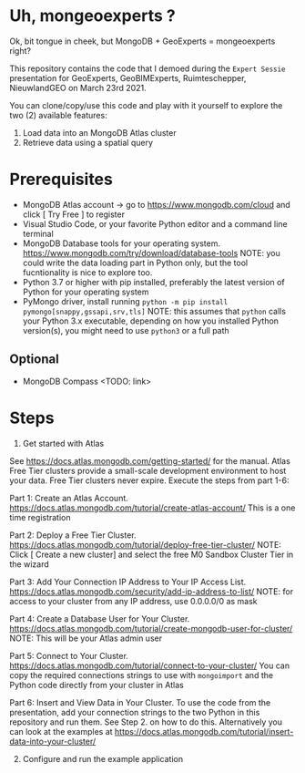 # Uh, mongeoexperts ?
Ok, bit tongue in cheek, but MongoDB + GeoExperts = mongeoexperts right?

This repository contains the code that I demoed during the `Expert Sessie` presentation for GeoExperts, GeoBIMExperts, Ruimteschepper, NieuwlandGEO on March 23rd 2021.

You can clone/copy/use this code and play with it yourself to explore the two (2) available features:

1. Load data into an MongoDB Atlas cluster
2. Retrieve data using a spatial query

# Prerequisites

* MongoDB Atlas account -> go to https://www.mongodb.com/cloud and click [ Try Free ] to register
* Visual Studio Code, or your favorite Python editor and a command line terminal
* MongoDB Database tools for your operating system. https://www.mongodb.com/try/download/database-tools NOTE: you could write the data loading part in Python only, but the tool fucntionality is nice to explore too.   
* Python 3.7 or higher with pip installed, preferably the latest version of Python for your operating system 
* PyMongo driver, install running `python -m pip install pymongo[snappy,gssapi,srv,tls]` NOTE: this assumes that `python` calls your Python 3.x executable, depending on how you installed Python version(s), you might need to use `python3` or a full path

## Optional

* MongoDB Compass <TODO: link>

# Steps

1. Get started with Atlas

See https://docs.atlas.mongodb.com/getting-started/ for the manual. Atlas Free Tier clusters provide a small-scale development environment to host your data. Free Tier clusters never expire. Execute the steps from part 1-6:

Part 1: Create an Atlas Account. https://docs.atlas.mongodb.com/tutorial/create-atlas-account/ This is a one time registration

Part 2: Deploy a Free Tier Cluster. https://docs.atlas.mongodb.com/tutorial/deploy-free-tier-cluster/ NOTE: Click [ Create a new cluster] and select the free M0 Sandbox Cluster Tier in the wizard

Part 3: Add Your Connection IP Address to Your IP Access List. https://docs.atlas.mongodb.com/security/add-ip-address-to-list/ NOTE: for access to your cluster from any IP address, use 0.0.0.0/0 as mask

Part 4: Create a Database User for Your Cluster. https://docs.atlas.mongodb.com/tutorial/create-mongodb-user-for-cluster/ NOTE: This will be your Atlas admin user 

Part 5: Connect to Your Cluster. https://docs.atlas.mongodb.com/tutorial/connect-to-your-cluster/ You can copy the required connections strings to use with `mongoimport` and the Python code directly from your cluster in Atlas

Part 6: Insert and View Data in Your Cluster. To use the code from the presentation, add your connection strings to the two Python in this repository and run them. See Step 2. on how to do this. Alternatively you can look at the examples at https://docs.atlas.mongodb.com/tutorial/insert-data-into-your-cluster/   

2. Configure and run the example application


